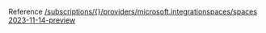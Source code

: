 Reference [/subscriptions/{}/providers/microsoft.integrationspaces/spaces 2023-11-14-preview](/Resources/mgmt-plane/L3N1YnNjcmlwdGlvbnMve30vcHJvdmlkZXJzL21pY3Jvc29mdC5pbnRlZ3JhdGlvbnNwYWNlcy9zcGFjZXM=/2023-11-14-preview.xml)
